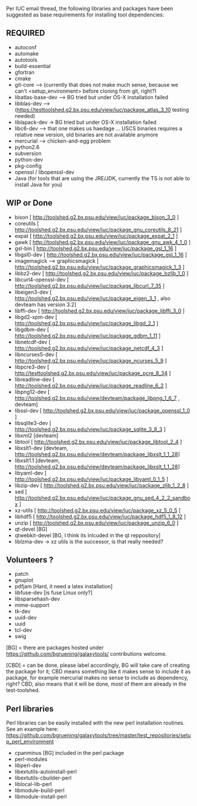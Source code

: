 Per IUC email thread, the following libraries and packages have been suggested as base requirements for installing tool dependencies:

## REQUIRED
* autoconf                 
* automake
* autotools 
* build-essential
* gfortran
* cmake
* git-core --> (currently that does not make much sense, because we can't <setup_environment> before cloning from git, right?)
* libatlas-base-dev --> BG tried but under OS-X installation failed 
* libblas-dev --> (https://testtoolshed.g2.bx.psu.edu/view/iuc/package_atlas_3_10 testing needed)
* liblapack-dev -> BG tried but under OS-X installation failed
* libc6-dev --> that one makes us haedage ... USCS binaries requires a relative new version, old binaries are not available anymore                 
* mercurial --> chicken-and-egg problem
* python2.6
* subversion 
* python-dev
* pkg-config
* openssl / libopenssl-dev
* Java (for tools that are using the JRE/JDK, currently the TS is not able to install Java for you)                

## WIP or Done
    
* bison [ http://toolshed.g2.bx.psu.edu/view/iuc/package_bison_3_0 ]
* coreutils [ http://toolshed.g2.bx.psu.edu/view/iuc/package_gnu_coreutils_8_21 ]      
* expat [ http://toolshed.g2.bx.psu.edu/view/iuc/package_expat_2_1 ]                     
* gawk [ http://toolshed.g2.bx.psu.edu/view/iuc/package_gnu_awk_4_1_0 ]
* gsl-bin [ http://toolshed.g2.bx.psu.edu/view/iuc/package_gsl_1_16 ]             
* libgsl0-dev [ http://toolshed.g2.bx.psu.edu/view/iuc/package_gsl_1_16 ]
* imagemagick --> graphicsmagick [ http://toolshed.g2.bx.psu.edu/view/iuc/package_graphicsmagick_1_3 ]
* libbz2-dev [ http://toolshed.g2.bx.psu.edu/view/iuc/package_bzlib_1_0 ]
* libcurl4-openssl-dev [ http://toolshed.g2.bx.psu.edu/view/iuc/package_libcurl_7_35 ]
* libeigen3-dev [ http://toolshed.g2.bx.psu.edu/view/iuc/package_eigen_3_1 , also devteam has version 3.2]
* libffi-dev [ http://toolshed.g2.bx.psu.edu/view/iuc/package_libffi_3_0 ]
* libgd2-xpm-dev [ http://toolshed.g2.bx.psu.edu/view/iuc/package_libgd_2_1 ]
* libgdbm-dev [ http://toolshed.g2.bx.psu.edu/view/iuc/package_gdbm_1_11 ]               
* libnetcdf-dev [ http://toolshed.g2.bx.psu.edu/view/iuc/package_netcdf_4_3 ]
* libncurses5-dev [ http://toolshed.g2.bx.psu.edu/view/iuc/package_ncurses_5_9 ]              
* libpcre3-dev  [ http://testtoolshed.g2.bx.psu.edu/view/iuc/package_pcre_8_34 ]               
* libreadline-dev [ http://toolshed.g2.bx.psu.edu/view/iuc/package_readline_6_2 ]
* libpng12-dev [ http://toolshed.g2.bx.psu.edu/view/devteam/package_libpng_1_6_7 , devteam]                
* libssl-dev [ http://toolshed.g2.bx.psu.edu/view/iuc/package_openssl_1_0 ]
* libsqlite3-dev [ http://toolshed.g2.bx.psu.edu/view/iuc/package_sqlite_3_8_3 ]          
* libxml2 [devteam]
* libtool [ http://toolshed.g2.bx.psu.edu/view/iuc/package_libtool_2_4 ]             
* libxslt1-dev [devteam, http://toolshed.g2.bx.psu.edu/view/devteam/package_libxslt_1_1_28]
* libxslt1.1 [devteam, http://toolshed.g2.bx.psu.edu/view/devteam/package_libxslt_1_1_28] 
* libyaml-dev [ http://toolshed.g2.bx.psu.edu/view/iuc/package_libyaml_0_1_5 ]
* libzip-dev  [ http://toolshed.g2.bx.psu.edu/view/iuc/package_zlib_1_2_8 ]                 
* sed [ http://toolshed.g2.bx.psu.edu/view/iuc/package_gnu_sed_4_2_2_sandbox ]
* xz-utils [ http://toolshed.g2.bx.psu.edu/view/iuc/package_xz_5_0_5 ] 
* libhdf5 [ http://toolshed.g2.bx.psu.edu/view/iuc/package_hdf5_1_8_12 ] 
* unzip [ http://toolshed.g2.bx.psu.edu/view/iuc/package_unzip_6_0 ]
* qt-devel [BG]
* qtwebkit-devel [BG, I think its inlcuded in the qt reppository]           
* liblzma-dev  -> xz utils is the successor, is that really needed?

## Volunteers ?
* patch
* gnuplot
* pdfjam [Hard, it need a latex installation]                      
* libfuse-dev [is fuse Linux only?]
* libsparsehash-dev
* mime-support                  
* tk-dev                       
* uuid-dev
* uuid                         
* tcl-dev
* swig                   



[BG] = there are packages hosted under https://github.com/bgruening/galaxytools/ contributions welcome.

[CBD] = can be done, please label accordingly, BG will take care of creating the package for it; CBD means something like it makes sense to include it as package, for example mercurial makes no sense to include as dependency, right?
CBD, also means that it will be done, most of them are already in the test-toolshed.



## Perl libraries

Perl libraries can be easily installed with the new perl installation routines.
See an example here: https://github.com/bgruening/galaxytools/tree/master/test_repositories/setup_perl_environment

* cpanminus [BG] included in the perl package
* perl-modules
* libperl-dev
* libextutils-autoinstall-perl
* libextutils-cbuilder-perl    
* liblocal-lib-perl            
* libmodule-build-perl
* libmodule-install-perl    
